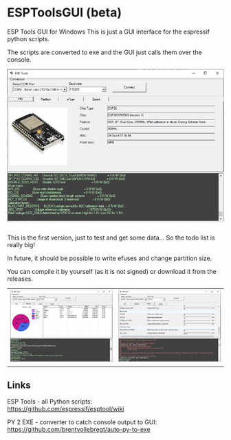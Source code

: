 # ESPToolsGUI (beta)
 ESP Tools GUI for Windows
 This is just a GUI interface for the espressif python scripts.
 
 The scripts are converted to exe and the GUI just calls them over the console.
 
 ![Info](docs/screen_info.jpg)
 
This is the first version, just to test and get some data... So the todo list is really big!

In future, it should be possible to write efuses and change partition size.

You can compile it by yourself (as it is not signed) or download it from the releases.

|   |   |
|--------|--------|
| ![Partitions](docs/screen_partition.jpg) |  ![eFuses](docs/screen_fuse.jpg) |

## Links
ESP Tools - all Python scripts:  
https://github.com/espressif/esptool/wiki

PY 2 EXE - converter to catch console output to GUI:
https://github.com/brentvollebregt/auto-py-to-exe

